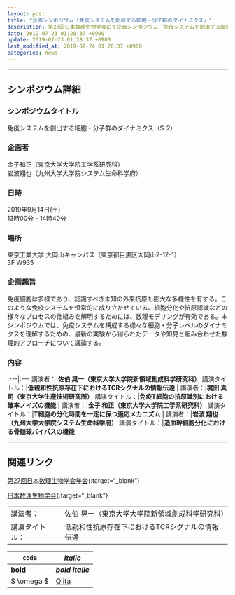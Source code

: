 ```yaml
---
layout: post
title: "企画シンポジウム「免疫システムを創出する細胞・分子群のダイナミクス」"
description: 第27回日本数理生物学会にて企画シンポジウム「免疫システムを創出する細胞・分子群のダイナミクス」を主催します。
date: 2019-07-23 01:28:37 +0900
update: 2019-07-23 01:28:37 +0900
last_modified_at: 2019-07-24 01:28:37 +0900
categories: news
---
```



---

## シンポジウム詳細

### シンポジウムタイトル
免疫システムを創出する細胞・分子群のダイナミクス（S-2）

### 企画者
金子和正（東京大学大学院工学系研究科）  
岩波翔也（九州大学大学院システム生命科学府）

### 日時
2019年9月14日(土)  
13時00分 - 14時40分

### 場所
東京工業大学 大岡山キャンパス（東京都目黒区大岡山2-12-1）  
3F W935

### 企画趣旨
免疫細胞は多様であり、認識すべき未知の外来抗原も膨大な多様性を有する。このような免疫システムを恒常的に成り立たせている、細胞分化や抗原認識などの様々なプロセスの仕組みを解明するためには、数理モデリングが有効である。本シンポジウムでは、免疫システムを構成する様々な細胞・分子レベルのダイナミクスを理解するための、最新の実験から得られたデータや知見と組み合わせた数理的アプローチについて議論する。


### 内容

:---|:---
講演者：|**佐伯 晃一（東京大学大学院新領域創成科学研究科）**
講演タイトル：|**低親和性抗原存在下におけるTCRシグナルの情報伝達**
|
講演者：|**梶田 真司（東京大学生産技術研究所）**
講演タイトル：|**免疫T細胞の抗原識別における確率ノイズの機能**
|
講演者：|**金子 和正（東京大学大学院工学系研究科）**
講演タイトル：|**T細胞の分化時間を一定に保つ適応メカニズム**
|
講演者：|**岩波 翔也（九州大学大学院システム生命科学府）**
講演タイトル：|**造血幹細胞分化における骨髄球バイパスの機能**

<hr>

## 関連リンク
[第27回日本数理生物学会年会](https://sites.google.com/view/jsmb2019conference/%E3%83%9B%E3%83%BC%E3%83%A0){:target=“_blank”}

[日本数理生物学会](http://www.jsmb.jp/index.html){:target=“_blank”}

|||
|-----------|------------|
| 講演者：|佐伯 晃一（東京大学大学院新領域創成科学研究科） |
|講演タイトル：|低親和性抗原存在下におけるTCRシグナルの情報伝達|

|`code` |*italic*                  |
|----------|--------------------------|
|**bold**  |***bold italic***         |
|$ \omega $|[Qiita](http://qiita.com)||

